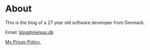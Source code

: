 # About
This is the blog of a 27 year old software developer from Denmark.

Email: blog@nielssp.dk

[My Privay Policy.](privacy.md)
